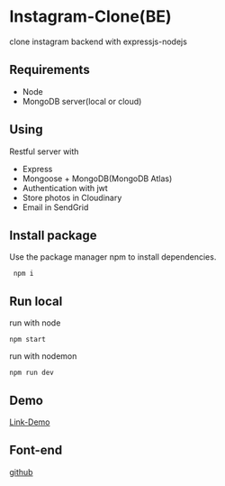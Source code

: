 # Instagram-Clone(BE)
clone instagram backend with expressjs-nodejs

## Requirements
- Node
- MongoDB server(local or cloud)

## Using
Restful server with

- Express
- Mongoose + MongoDB(MongoDB Atlas)
- Authentication with jwt
- Store photos in Cloudinary
- Email in SendGrid

## Install package
Use the package manager npm to install dependencies.
```
 npm i
```
## Run local
run with node
```
npm start
```
run with nodemon
```
npm run dev
```

## Demo
[Link-Demo](https://instagram-clone-full.herokuapp.com/)

## Font-end
[github](https://github.com/rose0503/instagram-clone-fe)

